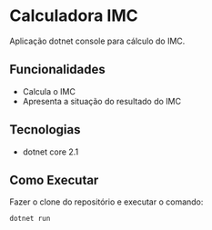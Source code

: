 # Calculadora IMC

Aplicação dotnet console para cálculo do IMC.

## Funcionalidades

- Calcula o IMC
- Apresenta a situação do resultado do IMC

## Tecnologias

- dotnet core 2.1

## Como Executar

Fazer o clone do repositório e executar o comando:

```
dotnet run
```